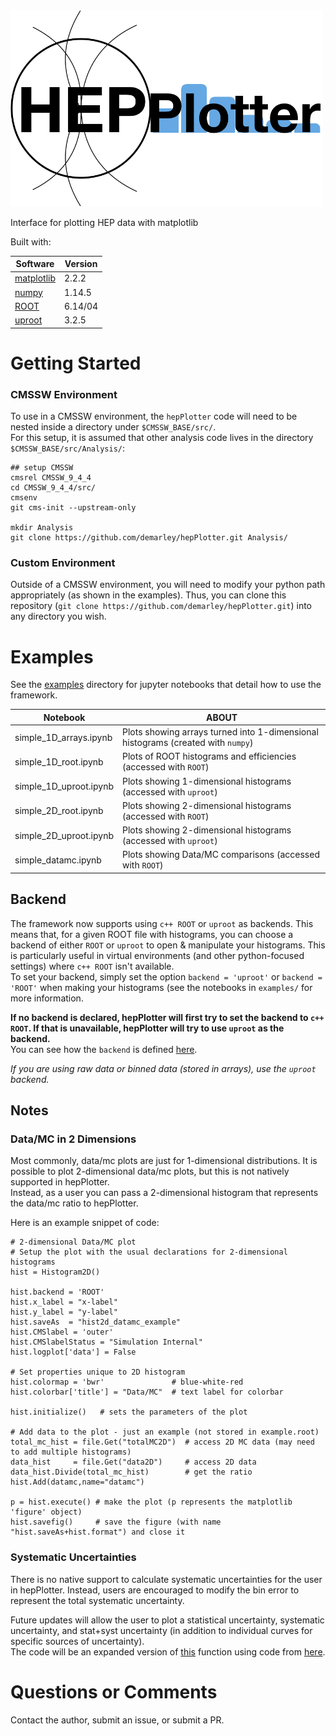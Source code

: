 <img src="data/logo.png" width="500">


Interface for plotting HEP data with matplotlib

Built with:

Software | Version
-------- | -------
[matplotlib](https://matplotlib.org/) | 2.2.2
[numpy](http://www.numpy.org/)        | 1.14.5
[ROOT](https://root.cern.ch/)         | 6.14/04
[uproot](https://github.com/scikit-hep/uproot) | 3.2.5


# Getting Started


### CMSSW Environment

To use in a CMSSW environment, the `hepPlotter` code will need to be nested inside a directory under `$CMSSW_BASE/src/`.  
For this setup, it is assumed that other analysis code lives in the directory `$CMSSW_BASE/src/Analysis/`:

```
## setup CMSSW
cmsrel CMSSW_9_4_4
cd CMSSW_9_4_4/src/
cmsenv
git cms-init --upstream-only

mkdir Analysis
git clone https://github.com/demarley/hepPlotter.git Analysis/
```

### Custom Environment

Outside of a CMSSW environment, 
you will need to modify your python path appropriately (as shown in the examples).
Thus, you can clone this repository (`git clone https://github.com/demarley/hepPlotter.git`)
into any directory you wish.

# Examples

See the [examples](examples/) directory for jupyter notebooks that detail how to use the framework.

Notebook | ABOUT
-------- | -----
simple_1D_arrays.ipynb | Plots showing arrays turned into 1-dimensional histograms (created with `numpy`)
simple_1D_root.ipynb   | Plots of ROOT histograms and efficiencies (accessed with `ROOT`)
simple_1D_uproot.ipynb | Plots showing 1-dimensional histograms (accessed with `uproot`)
simple_2D_root.ipynb   | Plots showing 2-dimensional histograms (accessed with `ROOT`)
simple_2D_uproot.ipynb | Plots showing 2-dimensional histograms (accessed with `uproot`)
simple_datamc.ipynb    | Plots showing Data/MC comparisons (accessed with `ROOT`)

## Backend

The framework now supports using `c++ ROOT` or `uproot` as backends.
This means that, for a given ROOT file with histograms, you can choose a backend
of either `ROOT` or `uproot` to open & manipulate your histograms.
This is particularly useful in virtual environments (and other python-focused settings)
where `c++ ROOT` isn't available.  
To set your backend, simply set the option `backend = 'uproot'` or `backend = 'ROOT'`
when making your histograms (see the notebooks in `examples/` for more information.

**If no backend is declared, hepPlotter will first try to set the backend to `c++ ROOT`. 
If that is unavailable, hepPlotter will try to use `uproot` as the backend.**  
You can see how the `backend` is defined 
[here](https://github.com/demarley/hepPlotter/blob/master/python/plotter.py#L136-L162).

_If you are using raw data or binned data (stored in arrays), use the `uproot` backend._

## Notes

### Data/MC in 2 Dimensions

Most commonly, data/mc plots are just for 1-dimensional distributions.
It is possible to plot 2-dimensional data/mc plots, but this is not natively supported in hepPlotter.  
Instead, as a user you can pass a 2-dimensional histogram that represents the data/mc ratio to hepPlotter.

Here is an example snippet of code:
```
# 2-dimensional Data/MC plot
# Setup the plot with the usual declarations for 2-dimensional histograms
hist = Histogram2D()

hist.backend = 'ROOT'
hist.x_label = "x-label"
hist.y_label = "y-label"
hist.saveAs  = "hist2d_datamc_example"
hist.CMSlabel = 'outer'
hist.CMSlabelStatus = "Simulation Internal"
hist.logplot['data'] = False

# Set properties unique to 2D histogram
hist.colormap = 'bwr'               # blue-white-red
hist.colorbar['title'] = "Data/MC"  # text label for colorbar

hist.initialize()   # sets the parameters of the plot

# Add data to the plot - just an example (not stored in example.root)
total_mc_hist = file.Get("totalMC2D")  # access 2D MC data (may need to add multiple histograms)
data_hist     = file.Get("data2D")     # access 2D data
data_hist.Divide(total_mc_hist)        # get the ratio
hist.Add(datamc,name="datamc")

p = hist.execute() # make the plot (p represents the matplotlib 'figure' object)
hist.savefig()     # save the figure (with name "hist.saveAs+hist.format") and close it
```

### Systematic Uncertainties

There is no native support to calculate systematic uncertainties for the user in hepPlotter.
Instead, users are encouraged to modify the bin error to represent the total systematic uncertainty.

Future updates will allow the user to plot a statistical uncertainty, systematic uncertainty, and stat+syst uncertainty (in addition to individual curves for specific sources of uncertainty).  
The code will be an expanded version of 
[this](https://github.com/demarley/hepPlotter/blob/master/python/datamc.py#L175) 
function using code from 
[here](https://github.com/cms-ttbarAC/CyMiniAna/blob/master/python/hepPlotter/hepPlotterDataMC.py#L356).


# Questions or Comments

Contact the author, submit an issue, or submit a PR.
